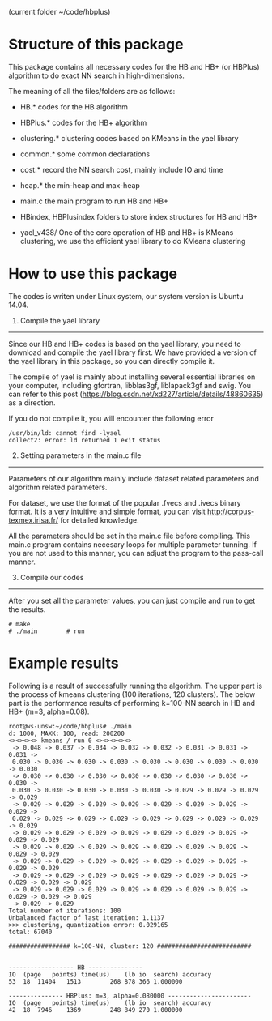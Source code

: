 (current folder ~/code/hbplus)

Structure of this package
=========================

This package contains all necessary codes for the HB and HB+ (or HBPlus) algorithm to do exact NN search in high-dimensions.

The meaning of all the files/folders are as follows:

- HB.*			codes for the HB algorithm
- HBPlus.*		codes for the HB+ algorithm
- clustering.* 	clustering codes based on KMeans in the yael library
- common.*		some common declarations
- cost.*		record the NN search cost, mainly include IO and time
- heap.*		the min-heap and max-heap
- main.c 		the main program to run HB and HB+

- HBindex, HBPlusindex		folders to store index structures for HB and HB+
- yael_v438/ 	One of the core operation of HB and HB+ is KMeans clustering, we use the efficient 
				yael library to do KMeans clustering


How to use this package
=======================

The codes is writen under Linux system, our system version is Ubuntu 14.04.


1. Compile the yael library
---------------------------

Since our HB and HB+ codes is based on the yael library, you need to download and compile the yael library first. We have provided a version of the yael library in this package, so you can directly compile it. 

The compile of yael is mainly about installing several essential libraries on your computer, including gfortran, libblas3gf, liblapack3gf and swig. You can refer to this post (https://blog.csdn.net/xd227/article/details/48860635) as a direction.

If you do not compile it, you will encounter the following error
```
/usr/bin/ld: cannot find -lyael
collect2: error: ld returned 1 exit status
```


2. Setting parameters in the main.c file
----------------------------------------

Parameters of our algorithm mainly include dataset related parameters and algorithm related parameters.

For dataset, we use the format of the popular .fvecs and .ivecs binary format. It is a very intuitive and simple format, you can visit http://corpus-texmex.irisa.fr/ for detailed knowledge.

All the parameters should be set in the main.c file before compiling. This main.c program contains necesary loops for multiple parameter tunning. If you are not used to this manner, you can adjust the program to the pass-call manner. 


3. Compile our codes
--------------------
After you set all the parameter values, you can just compile and run to get the results.

```
# make
# ./main 		# run
```



Example results
===============
Following is a result of successfully running the algorithm. The upper part is the process of kmeans clustering (100 iterations, 120 clusters). The below part is the performance results of performing 
k=100-NN search in HB and HB+ (m=3, alpha=0.08).

```
root@ws-unsw:~/code/hbplus# ./main
d: 1000, MAXK: 100, read: 200200
<><><><> kmeans / run 0 <><><><><>
 -> 0.048 -> 0.037 -> 0.034 -> 0.032 -> 0.032 -> 0.031 -> 0.031 -> 0.031 ->
 0.030 -> 0.030 -> 0.030 -> 0.030 -> 0.030 -> 0.030 -> 0.030 -> 0.030 -> 0.030 
 -> 0.030 -> 0.030 -> 0.030 -> 0.030 -> 0.030 -> 0.030 -> 0.030 -> 0.030 -> 
 0.030 -> 0.030 -> 0.030 -> 0.030 -> 0.030 -> 0.029 -> 0.029 -> 0.029 -> 0.029 
 -> 0.029 -> 0.029 -> 0.029 -> 0.029 -> 0.029 -> 0.029 -> 0.029 -> 0.029 ->
 0.029 -> 0.029 -> 0.029 -> 0.029 -> 0.029 -> 0.029 -> 0.029 -> 0.029 -> 0.029 
 -> 0.029 -> 0.029 -> 0.029 -> 0.029 -> 0.029 -> 0.029 -> 0.029 -> 0.029 -> 0.029
 -> 0.029 -> 0.029 -> 0.029 -> 0.029 -> 0.029 -> 0.029 -> 0.029 -> 0.029 -> 0.029
 -> 0.029 -> 0.029 -> 0.029 -> 0.029 -> 0.029 -> 0.029 -> 0.029 -> 0.029 -> 0.029
 -> 0.029 -> 0.029 -> 0.029 -> 0.029 -> 0.029 -> 0.029 -> 0.029 -> 0.029 -> 0.029 -> 0.029 
 -> 0.029 -> 0.029 -> 0.029 -> 0.029 -> 0.029 -> 0.029 -> 0.029 -> 0.029 -> 0.029 -> 0.029 
 -> 0.029 -> 0.029
Total number of iterations: 100
Unbalanced factor of last iteration: 1.1137
>>> clustering, quantization error: 0.029165
total: 67040

################# k=100-NN, cluster: 120 ##########################


------------------ HB ---------------
IO	(page	points)	time(us)	(lb	io	search)	accuracy
53	18	11404	1513		268	878	366	1.000000

--------------- HBPlus: m=3, alpha=0.080000 -----------------------
IO	(page	points)	time(us)	(lb	io	search)	accuracy
42	18	7946	1369		248	849	270	1.000000
```
